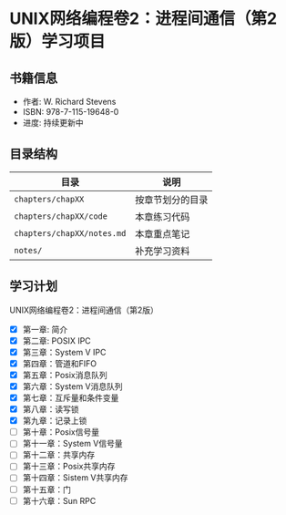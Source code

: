 # UNIX网络编程卷2：进程间通信（第2版）学习项目

## 书籍信息
- 作者: W. Richard Stevens
- ISBN: 978-7-115-19648-0
- 进度: 持续更新中

## 目录结构
| 目录 | 说明 |
|------|------|
| `chapters/chapXX` | 按章节划分的目录 |
| `chapters/chapXX/code` | 本章练习代码 |
| `chapters/chapXX/notes.md` | 本章重点笔记 |
| `notes/` | 补充学习资料 |

## 学习计划
UNIX网络编程卷2：进程间通信（第2版）
- [x] 第一章: 简介
- [x] 第二章: POSIX IPC
- [x] 第三章：System V IPC
- [x] 第四章：管道和FIFO
- [x] 第五章：Posix消息队列
- [x] 第六章：System V消息队列
- [x] 第七章：互斥量和条件变量
- [x] 第八章：读写锁
- [x] 第九章：记录上锁
- [ ] 第十章：Posix信号量
- [ ] 第十一章：System V信号量
- [ ] 第十二章：共享内存
- [ ] 第十三章：Posix共享内存
- [ ] 第十四章：Sistem V共享内存
- [ ] 第十五章：门
- [ ] 第十六章：Sun RPC
